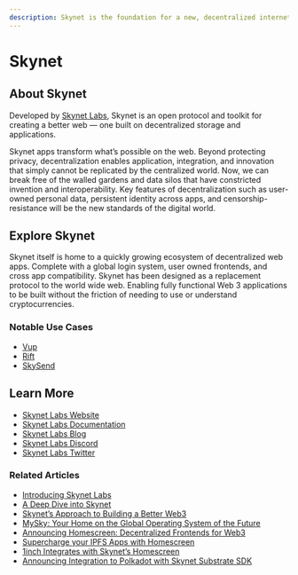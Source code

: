 ```yaml
---
description: Skynet is the foundation for a new, decentralized internet.
---
```


# Skynet

## About Skynet

Developed by [Skynet Labs](https://skynetlabs), Skynet is an open protocol and toolkit for creating a better web — one built on decentralized storage and applications.

Skynet apps transform what’s possible on the web. Beyond protecting privacy, decentralization enables application, integration, and innovation that simply cannot be replicated by the centralized world. Now, we can break free of the walled gardens and data silos that have constricted invention and interoperability. Key features of decentralization such as user-owned personal data, persistent identity across apps, and censorship-resistance will be the new standards of the digital world.

## Explore Skynet

Skynet itself is home to a quickly growing ecosystem of decentralized web apps. Complete with a global login system, user owned frontends, and cross app compatibility. Skynet has been designed as a replacement protocol to the world wide web. Enabling fully functional Web 3 applications to be built without the friction of needing to use or understand cryptocurrencies.

### Notable Use Cases

* [Vup](skynet/vup.md)
* [Rift](skynet/rift.md)
* [SkySend](skynet/skysend.md)

## Learn More

* [Skynet Labs Website](https://skynetlabs.com)
* [Skynet Labs Documentation](https://docs.skynetlabs.com)
* [Skynet Labs Blog](https://blog.sia.tech)
* [Skynet Labs Discord](https://discord.gg/SkynetLabs)
* [Skynet Labs Twitter](https://twitter.com/SkynetLabs)

### Related Articles

* [Introducing Skynet Labs](https://blog.sia.tech/introducing-skynet-labs-434c852cce07)
* [A Deep Dive into Skynet](https://blog.sia.tech/a-deep-dive-into-skynet-a0fa037feea)
* [Skynet’s Approach to Building a Better Web3](https://blog.sia.tech/skynets-approach-to-building-a-better-web3-c2b10623d6dd)
* [MySky: Your Home on the Global Operating System of the Future](https://blog.sia.tech/mysky-your-home-on-the-global-operating-system-of-the-future-5a288f89825c)
* [Announcing Homescreen: Decentralized Frontends for Web3](https://blog.sia.tech/announcing-homescreen-decentralized-frontends-for-web3-113a3564530d)
* [Supercharge your IPFS Apps with Homescreen](https://blog.sia.tech/supercharge-your-ipfs-apps-with-homescreen-6ecf147eb4cc)
* [1inch Integrates with Skynet’s Homescreen](https://blog.sia.tech/1inch-integrates-with-homescreen-8146f7971aad)
* [Announcing Integration to Polkadot with Skynet Substrate SDK](https://blog.sia.tech/announcing-integration-to-polkadot-with-skynet-substrate-sdk-220d81a0d0de)
